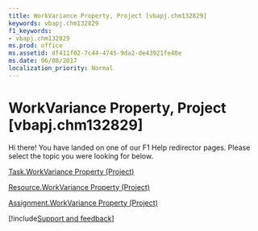 ```yaml
---
title: WorkVariance Property, Project [vbapj.chm132829]
keywords: vbapj.chm132829
f1_keywords:
- vbapj.chm132829
ms.prod: office
ms.assetid: df411f02-7c44-4745-9da2-de43921fe40e
ms.date: 06/08/2017
localization_priority: Normal
---
```



# WorkVariance Property, Project [vbapj.chm132829]

Hi there! You have landed on one of our F1 Help redirector pages. Please select the topic you were looking for below.

[Task.WorkVariance Property (Project)](https://msdn.microsoft.com/library/93e1222d-3df6-4a45-d908-339320106449%28Office.15%29.aspx)

[Resource.WorkVariance Property (Project)](https://msdn.microsoft.com/library/07d3c969-f331-13f4-0a0b-d82b7304be14%28Office.15%29.aspx)

[Assignment.WorkVariance Property (Project)](https://msdn.microsoft.com/library/e92fce82-213f-b412-cc4a-f3c93d11ad8f%28Office.15%29.aspx)

[!include[Support and feedback](~/includes/feedback-boilerplate.md)]